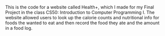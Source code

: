 This is the code for a website called Health+, which I made for my Final Project in the class CS50: Introduction to Computer Programming I.  The website allowed users to look up the calorie counts and nutritional info for foods the wanted to eat and then record the food they ate and the amount in a food log.  

